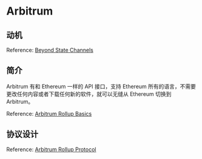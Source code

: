 # Arbitrum

## 动机

Reference: [Beyond State Channels](https://medium.com/offchainlabs/beyond-state-channels-ed810a743c25)

## 简介

Arbitrum 有和 Ethereum 一样的 API 接口，支持 Ethereum 所有的语言，不需要更改任何内容或者下载任何新的软件，就可以无缝从 Ethereum 切换到 Arbitrum。

Reference: [Arbitrum Rollup Basics](https://developer.offchainlabs.com/docs/rollup_basics)

## 协议设计

Reference: [Arbitrum Rollup Protocol](https://developer.offchainlabs.com/docs/rollup_protocol)

